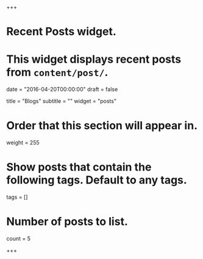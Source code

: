 +++
# Recent Posts widget.
# This widget displays recent posts from `content/post/`.

date = "2016-04-20T00:00:00"
draft = false

title = "Blogs"
subtitle = ""
widget = "posts"

# Order that this section will appear in.
weight = 255

# Show posts that contain the following tags. Default to any tags.
tags = []

# Number of posts to list.
count = 5

+++

